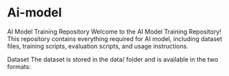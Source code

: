 # Ai-model
AI Model Training Repository
Welcome to the AI Model Training Repository! This repository contains everything required for AI model, including dataset files, training scripts, evaluation scripts, and usage instructions.

Dataset
The dataset is stored in the data/ folder and is available in the two formats:

